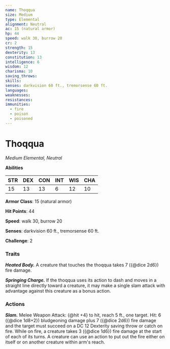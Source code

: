 ```yaml
---
name: Thoqqua
size: Medium
type: Elemental
alignment: Neutral
ac: 15 (natural armor)
hp: 44
speed: walk 30, burrow 20
cr: 2
strength: 15
dexterity: 13
constitution: 13
intelligence: 6
wisdom: 12
charisma: 10
saving_throws:
skills:
senses: darkvision 60 ft., tremorsense 60 ft.
languages:
weaknesses:
resistances:
immunities:
  - fire
  - poison
  - poisoned
---
```


# Thoqqua

*Medium Elemental, Neutral*

**Abilities**

| STR | DEX | CON | INT | WIS | CHA |
| --- | --- | --- | --- | --- | --- |
| 15 | 13 | 13 | 6 | 12 | 10 |

**Armor Class**: 15 (natural armor)

**Hit Points**: 44

**Speed**: walk 30, burrow 20

**Senses**: darkvision 60 ft., tremorsense 60 ft.

**Challenge**: 2

### Traits
***Heated Body.*** A creature that touches the thoqqua takes 7 ({@dice 2d6}) fire damage.

***Springing Charge.*** If the thoqqua uses its action to dash and moves in a straight line directly toward a creature, it may make a single slam attack with advantage against this creature as a bonus action.

### Actions
***Slam.*** Melee Weapon Attack: {@hit +4} to hit, reach 5 ft., one target. Hit: 6 ({@dice 1d8+2}) bludgeoning damage plus 7 ({@dice 2d6}) fire damage and the target must succeed on a DC 12 Dexterity saving throw or catch on fire. While on fire, a creature takes 3 ({@dice 1d6}) fire damage at the start of each of its turns. A creature can use an action to put out the fire either on itself or on another creature within arm's reach.

